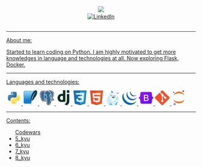<div id="header" align="center">
  <img src="https://media.giphy.com/media/O2PhyxtkFwCtUO6nen/giphy.gif" width="200"/>
</div>
<div id="badges" align="center">
  <a href="https://www.linkedin.com/in/herman-palishchuk-a49757255/">
  <img src="https://img.shields.io/badge/LinkedIn-grey?logo=linkedin&logoColor=white&style=for-the-badge" alt="LinkedIn"/>
</div>
<div id="views" align="center">
  <img src="https://komarev.com/ghpvc/?username=HermanPalishchuk&style=flat-square&color=grey" alt=""/>
</div>

---

About me:

Started to learn coding on Python. I am highly motivated to get more knowledges in language and technologies at all. 
Now exploring Flask, Docker.
 
 ---

Languages and technologies:

<div>
 <img src="https://github.com/devicons/devicon/blob/master/icons/python/python-original.svg" width="40" height="40" alt="Python" title="Python">
 <img src="https://github.com/devicons/devicon/blob/master/icons/sqlite/sqlite-original.svg" width="40" height="40" alt="SQLite" title="SQLite">
 <img src="https://github.com/devicons/devicon/blob/master/icons/postgresql/postgresql-original.svg" width="40" height="40" alt="PostgreSQL" title="PostgreSQL">
 <img src="https://github.com/devicons/devicon/blob/master/icons/django/django-plain.svg" width="40" height="40" alt="Django" title="Django">
 <img src="https://github.com/devicons/devicon/blob/master/icons/css3/css3-original.svg" width="40" height="40" alt="CSS3" title="CSS3">
 <img src="https://github.com/devicons/devicon/blob/master/icons/html5/html5-original.svg" width="40" height="40" alt="HTML5" title="HTML">
 <img src="https://github.com/devicons/devicon/blob/master/icons/foundation/foundation-original.svg" width="40" height="40" alt="Foundation" title="Foundation">
 <img src="https://github.com/devicons/devicon/blob/master/icons/jquery/jquery-original.svg" width="40" height="40" alt="JQuery" title="JQuery">
 <img src="https://github.com/devicons/devicon/blob/master/icons/bootstrap/bootstrap-original.svg" width="40" height="40" alt="Bootstrap" title="Bootstrap">
 <img src="https://github.com/devicons/devicon/blob/master/icons/git/git-original.svg" width="40" height="40" alt="Git" title="Git">
 <img src="https://github.com/devicons/devicon/blob/master/icons/jupyter/jupyter-original.svg" width="40" height="40" alt="Jupyter" title="Jupyter">
</div>

  ---

Contents:

<div>
  <ul><a href="https://github.com/RandyR0zz/Codewars">Codewars</a>
    <li><a href="https://github.com/RandyR0zz/Codewars/tree/main/Python/5_kyu">5_kyu</a></li>
    <li><a href="https://github.com/RandyR0zz/Codewars/tree/main/Python/6_kyu">6_kyu</a></li>
    <li><a href="https://github.com/RandyR0zz/Codewars/tree/main/Python/7_kyu">7_kyu</a></li>
    <li><a href="https://github.com/RandyR0zz/Codewars/tree/main/Python/8_kyu">8_kyu</a></li>
  </ul>
</div>
